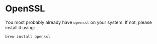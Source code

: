 # OpenSSL

You most probably already have `openssl` on your system. If not, please install it using:

    brew install openssl
